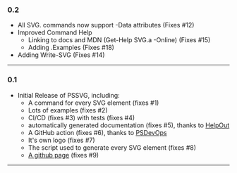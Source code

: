 ### 0.2
* All SVG. commands now support -Data attributes (Fixes #12)
* Improved Command Help
  * Linking to docs and MDN (Get-Help SVG.a -Online) (Fixes #15)
  * Adding .Examples (Fixes #18)  
* Adding Write-SVG (Fixes #14)
---

### 0.1
* Initial Release of PSSVG, including:
  * A command for every SVG element (fixes #1)
  * Lots of examples (fixes #2)
  * CI/CD (fixes #3) with tests (fixes #4)
  * automatically generated documentation (fixes #5), thanks to [HelpOut](https://github.com/StartAutomating/HelpOut)
  * A GitHub action (fixes #6), thanks to [PSDevOps](https://github.com/StartAutomating/PSDevOps)
  * It's own logo (fixes #7)
  * The script used to generate every SVG element (fixes #8)
  * [A github page](https://PSSVG.start-automating.com) (fixes #9)
---
